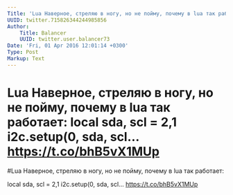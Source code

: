 ```yaml
---
Title: 'Lua Наверное, стреляю в ногу, но не пойму, почему в lua так работает:  local sda, scl = 2,1 i2c.setup(0, sda, scl… https://t.co/bhB5vX1MUp'
UUID: twitter.715826344244985856
Author:
    Title: Balancer
    UUID: twitter.user.balancer73
Date: 'Fri, 01 Apr 2016 12:01:14 +0300'
Type: Post
Markup: Text
---
```


# Lua Наверное, стреляю в ногу, но не пойму, почему в lua так работает:  local sda, scl = 2,1 i2c.setup(0, sda, scl… https://t.co/bhB5vX1MUp

#Lua Наверное, стреляю в ногу, но не пойму, почему в lua так
работает:

local sda, scl = 2,1
i2c.setup(0, sda, scl… https://t.co/bhB5vX1MUp